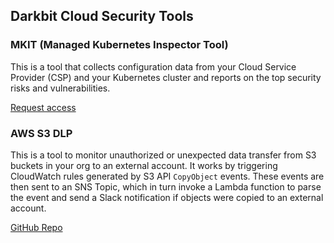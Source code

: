 ## Darkbit Cloud Security Tools

### MKIT (Managed Kubernetes Inspector Tool)

This is a tool that collects configuration data from your Cloud Service Provider (CSP) and your Kubernetes cluster and reports on the top security risks and vulnerabilities.

[Request access](https://darkbit.io/contact)

### AWS S3 DLP

This is a tool to monitor unauthorized or unexpected data transfer from S3 buckets in your org to an external account. It works by triggering CloudWatch rules generated by S3 API `CopyObject` events. These events are then sent to an SNS Topic, which in turn invoke a Lambda function to parse the event and send a Slack notification if objects were copied to an external account.

[GitHub Repo](https://github.com/darkbitio/aws-s3-dlp)

